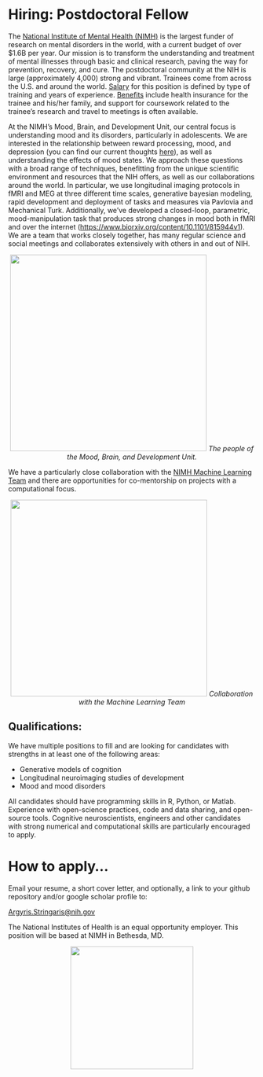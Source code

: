 # Hiring: Postdoctoral Fellow

The [National Institute of Mental Health (NIMH)](http://www.nimh.nih.gov) is the largest funder of research on mental disorders in the world, with a current budget of over $1.6B per year. Our mission is to transform the understanding and treatment of mental illnesses through basic and clinical research, paving the way for prevention, recovery, and cure. The postdoctoral community at the NIH is large (approximately 4,000) strong and vibrant. Trainees come from across the U.S. and around the world. [Salary](https://www.training.nih.gov/postdoctoral_irta_stipend_ranges) for this position is defined by type of training and years of experience. [Benefits](https://www.training.nih.gov/programs/postdoc_irp) include health insurance for the trainee and his/her family, and support for coursework related to the trainee’s research and travel to meetings is often available.

At the NIMH’s Mood, Brain, and Development Unit, our central focus is understanding mood and its disorders, particularly in adolescents. We are interested in the relationship between reward processing, mood, and depression \(you can find our current thoughts [here](https://www.biorxiv.org/content/10.1101/2020.03.04.975136v1)\), as well as understanding the effects of mood states. We approach these questions with a broad range of techniques, benefitting from the unique scientific environment and resources that the NIH offers, as well as our collaborations around the world. In particular, we use longitudinal imaging protocols in fMRI and MEG at three different time scales, generative bayesian modeling, rapid development and deployment of tasks and measures via Pavlovia and Mechanical Turk. Additionally, we’ve developed a closed-loop, parametric, mood-manipulation task that produces strong changes in mood both in fMRI and over the internet (https://www.biorxiv.org/content/10.1101/815944v1). We are a team that works closely together, has many regular science and social meetings and collaborates extensively with others in and out of NIH.
<p align="center">
	<img src="Group_Photo_2019.png" width="400">  
	<em>The people of the Mood, Brain, and Development Unit.</em>
</p>

We have a particularly close collaboration with the [NIMH Machine Learning Team](https://cmn.nimh.nih.gov/mlt) and there are opportunities for co-mentorship on projects with a computational focus.

<p align="center">
	<img src="mbdu_and_mlt.png" width="400">  
	<em>Collaboration with the Machine Learning Team</em>
</p>


## Qualifications:
We have multiple positions to fill and are looking for candidates with strengths in at least one of the following areas:
* Generative models of cognition
* Longitudinal neuroimaging studies of development
* Mood and mood disorders

All candidates should have programming skills in R, Python, or Matlab. Experience with open-science practices, code and data sharing, and open-source tools. Cognitive neuroscientists, engineers and other candidates with strong numerical and computational skills are particularly encouraged to apply.


# How to apply…

Email your resume, a short cover letter, and optionally, a link to your github repository and/or google scholar profile to:

Argyris.Stringaris@nih.gov

The National Institutes of Health is an equal opportunity employer. This position will be based at NIMH in Bethesda, MD.

<p align="center">
	<img src="NIMH_logo.png" width="250">
</p>